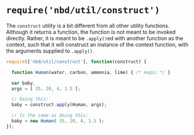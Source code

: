 # `require('nbd/util/construct')`

The `construct` utility is a bit different from all other utility functions. Although it returns a function, the function is not meant to be invoked directly. Rather, it is meant to be `.apply()`ed with another function as the context, such that it will construct an instance of the context function, with the arguments supplied to `.apply()`.

```js
require(['nbd/util/construct'], function(construct) {

  function Human(water, carbon, ammonia, lime) { /* magic */ }

  var baby,
  args = [ 35, 20, 4, 1.5 ];

  // Doing this:
  baby = construct.apply(Human, args);

  // Is the same as doing this:
  baby = new Human( 35, 20, 4, 1.5 );
});
```
